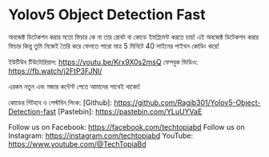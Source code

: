 # Yolov5 Object Detection Fast
অবজেক্ট ডিটেকশন করার মতো ফিচার কে না তার রোবট বা কোডে ইমপ্লিমেন্ট করতে চায়! এই অবজেক্ট ডিটেকশন করার ফিচার কিন্তু তুমি নিজেই তৈরি করে ফেলতে পারো মাত্র 5 মিনিটে 40 লাইনের পাইথন কোডিং করে!

ইউটিউব টিউটোরিয়াল: https://youtu.be/Krx9X0s2msQ
ফেসবুক ভিডিও: https://fb.watch/j2FtP3FJNl/

এরকম নতুন এবং মজার কন্টেন্ট পেতে আমাদের সাথেই থাকো!

কোডের গিটহাব ও পেস্টবিন লিংক:
[Github]: https://github.com/Ragib301/Yolov5-Object-Detection-fast
[Pastebin]: https://pastebin.com/YLuUYVaE

Follow us on Facebook: https://facebook.com/techtopiabd
Follow us on Instagram: https://instagram.com/techtopiabd
YouTube: https://www.youtube.com/@TechTopiaBd
